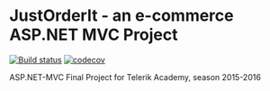# JustOrderIt - an e-commerce ASP.NET MVC Project

[![Build status](https://ci.appveyor.com/api/projects/status/3pebesusknx35m7n/branch/tests?svg=true)](https://ci.appveyor.com/project/mpenchev86/JustOrderIt/branch/tests)
[![codecov](https://codecov.io/gh/mpenchev86/JustOrderIt/branch/master/graph/badge.svg)](https://codecov.io/gh/mpenchev86/JustOrderIt)

ASP.NET-MVC Final Project for Telerik Academy, season 2015-2016
